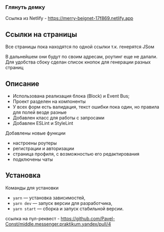 
### Глянуть демку

Ссылка из Netlify - https://merry-beignet-17f869.netlify.app

## Ссылки на страницы

Все страницы пока находятся по одной ссылки т.к. генерятся JSом

В дальнейшем они будут по своим адресам, роутинг еще не далали.
Для удобства сбоку сделан список кнопок для генерации разных страниц

##  Описание 

 - Использована реализация блока (Block) и Event Bus;
 - Проект разделен на компоненты
 - У всех форм есть валидация, текст ошибки пока один, но правила для полей везде разные
 - Добавлен класс для работы с запросами
 - Добавлен ESLint и StyleLint

Добавлены новые функции
 - настроены роутеры
 - регистрации и авторизации
 - страница профиля, с возможностью его редактирования
 - подключены чаты

## Установка
Команды для установки

- `yarn` — установка зависимостей,
- `yarn dev` — запуск версии для разработчика,
- `yarn start` — сборка и запуск стабильной версии.

ссылка на пул-реквест - https://github.com/Pavel-Const/middle.messenger.praktikum.yandex/pull/4

